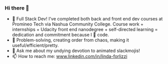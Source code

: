 ### Hi there 👋

- 🔭 Full Stack Dev! I've completed both back and front end dev courses at Promineo Tech via Nashua Community College. Course work + internships + Udacity front end nanodegree + self-directed learning = dedication and commitment because I 💟 code.
- 🌱 Problem-solving, creating order from chaos, making it useful/efficient/pretty.
- 💬 Ask me about my undying devotion to animated slackmojis!
- 📫 How to reach me: www.linkedin.com/in/linda-forlizzi
